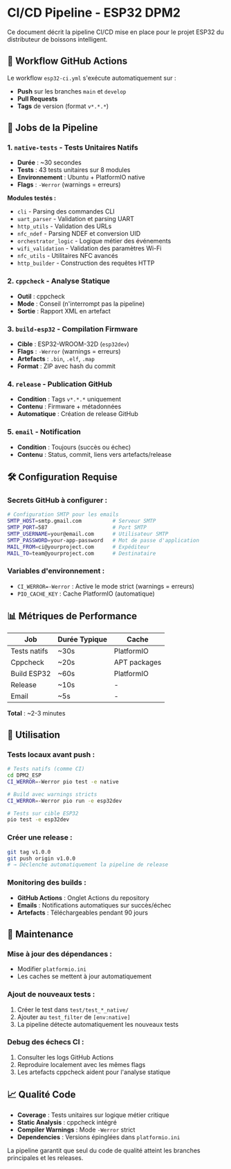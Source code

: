 # CI/CD Pipeline - ESP32 DPM2

Ce document décrit la pipeline CI/CD mise en place pour le projet ESP32 du distributeur de boissons intelligent.

## 🔄 Workflow GitHub Actions

Le workflow `esp32-ci.yml` s'exécute automatiquement sur :
- **Push** sur les branches `main` et `develop`
- **Pull Requests** 
- **Tags** de version (format `v*.*.*`)

## 🧪 Jobs de la Pipeline

### 1. `native-tests` - Tests Unitaires Natifs
- **Durée** : ~30 secondes
- **Tests** : 43 tests unitaires sur 8 modules
- **Environnement** : Ubuntu + PlatformIO native
- **Flags** : `-Werror` (warnings = erreurs)

**Modules testés :**
- `cli` - Parsing des commandes CLI
- `uart_parser` - Validation et parsing UART  
- `http_utils` - Validation des URLs
- `nfc_ndef` - Parsing NDEF et conversion UID
- `orchestrator_logic` - Logique métier des événements
- `wifi_validation` - Validation des paramètres Wi-Fi
- `nfc_utils` - Utilitaires NFC avancés
- `http_builder` - Construction des requêtes HTTP

### 2. `cppcheck` - Analyse Statique
- **Outil** : cppcheck
- **Mode** : Conseil (n'interrompt pas la pipeline)
- **Sortie** : Rapport XML en artefact

### 3. `build-esp32` - Compilation Firmware
- **Cible** : ESP32-WROOM-32D (`esp32dev`)
- **Flags** : `-Werror` (warnings = erreurs)
- **Artefacts** : `.bin`, `.elf`, `.map`
- **Format** : ZIP avec hash du commit

### 4. `release` - Publication GitHub
- **Condition** : Tags `v*.*.*` uniquement
- **Contenu** : Firmware + métadonnées
- **Automatique** : Création de release GitHub

### 5. `email` - Notification
- **Condition** : Toujours (succès ou échec)
- **Contenu** : Status, commit, liens vers artefacts/release

## 🛠️ Configuration Requise

### Secrets GitHub à configurer :

```bash
# Configuration SMTP pour les emails
SMTP_HOST=smtp.gmail.com          # Serveur SMTP
SMTP_PORT=587                     # Port SMTP
SMTP_USERNAME=your@email.com      # Utilisateur SMTP
SMTP_PASSWORD=your-app-password   # Mot de passe d'application
MAIL_FROM=ci@yourproject.com      # Expéditeur
MAIL_TO=team@yourproject.com      # Destinataire
```

### Variables d'environnement :

- `CI_WERROR=-Werror` : Active le mode strict (warnings = erreurs)
- `PIO_CACHE_KEY` : Cache PlatformIO (automatique)

## 📊 Métriques de Performance

| Job | Durée Typique | Cache |
|-----|---------------|-------|
| Tests natifs | ~30s | PlatformIO |
| Cppcheck | ~20s | APT packages |
| Build ESP32 | ~60s | PlatformIO |
| Release | ~10s | - |
| Email | ~5s | - |

**Total** : ~2-3 minutes

## 🚀 Utilisation

### Tests locaux avant push :
```bash
# Tests natifs (comme CI)
cd DPM2_ESP
CI_WERROR=-Werror pio test -e native

# Build avec warnings stricts
CI_WERROR=-Werror pio run -e esp32dev

# Tests sur cible ESP32
pio test -e esp32dev
```

### Créer une release :
```bash
git tag v1.0.0
git push origin v1.0.0
# → Déclenche automatiquement la pipeline de release
```

### Monitoring des builds :
- **GitHub Actions** : Onglet Actions du repository
- **Emails** : Notifications automatiques sur succès/échec
- **Artefacts** : Téléchargeables pendant 90 jours

## 🔧 Maintenance

### Mise à jour des dépendances :
- Modifier `platformio.ini`
- Les caches se mettent à jour automatiquement

### Ajout de nouveaux tests :
1. Créer le test dans `test/test_*_native/`
2. Ajouter au `test_filter` de `[env:native]`
3. La pipeline détecte automatiquement les nouveaux tests

### Debug des échecs CI :
1. Consulter les logs GitHub Actions
2. Reproduire localement avec les mêmes flags
3. Les artefacts cppcheck aident pour l'analyse statique

## 📈 Qualité Code

- **Coverage** : Tests unitaires sur logique métier critique
- **Static Analysis** : cppcheck intégré
- **Compiler Warnings** : Mode `-Werror` strict
- **Dependencies** : Versions épinglées dans `platformio.ini`

La pipeline garantit que seul du code de qualité atteint les branches principales et les releases.
